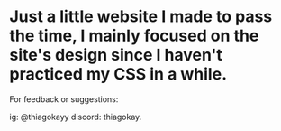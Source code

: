# Just a little website I made to pass the time, I mainly focused on the site's design since I haven't practiced my CSS in a while.

For feedback or suggestions:

ig: @thiagokayy
discord: thiagokay.
